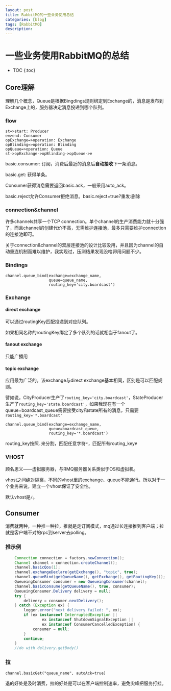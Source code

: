 ```yaml
---
layout: post
title: RabbitMQ的一些业务使用总结
categories: [blog]
tags: [RabbitMQ]
description: 
---
```


# 一些业务使用RabbitMQ的总结

* TOC
{:toc}

## Core理解

理解几个概念，Queue是根据Bingdings规则绑定到Exchange的，消息是发布到Exchange上的，服务器决定消息投递到哪个队列。

### flow

```flow
st=>start: Producer
e=>end: Consumer
opExchange=>operation: Exchange
opBlinding=>operation: Blinding
opQueue=>operation: Queue
st->opExchange->opBlinding->opQueue->e
```

basic.consumer: 订阅，消费后最近的消息后**自动接收**下一条消息。

basic.get: 获得单条。

Consumer获得消息需要返回basic.ack，一般采用auto_ack。

basic.reject允许Consumer拒绝消息。basic.reject=true?重发:删除

### connection&channel

许多channels共享一个TCP connection。单个channel的生产消费能力就十分强了，而且channel的创建代价不高，无需维护连接池，最多只需要维护connection的连接池即可。

关于connection&channel的双层连接池的设计比较没用，并且因为channel的自动重连机制而难以维护，我实现过，压测结果发现没啥卵用问题不少。

### Bindings

```
channel.queue_bind(exchange=exchange_name,
                   queue=queue_name,
                   routing_key='city.boardcast')
```



### Exchange

#### direct exchange

可以通过routingKey匹配投递到对应队列。

如果相同名称的routingKey绑定了多个队列的话就相当于fanout了。

#### fanout exchange

只能广播用

#### topic exchange

应用最为广泛的。该exchange与direct exchange基本相同，区别是可以匹配规则。

譬如说，CityProducer生产了`routing_key='city.boardcast'`，StateProducer生产了`routing_key='state.boardcast'`，如果我现在有一个queue=boardcast_queue需要接受city和state所有的消息，只需要`routing_key='*.boardcast'`

```
channel.queue_bind(exchange=exchange_name,
                   queue=boardcast_queue,
                   routing_key='*.boardcast')
```

routing_key按照`.`来分割，匹配任意字符`*`，匹配所有routing_key`#`

### VHOST

顾名思义——虚拟服务器，与RMQ服务器关系类似于OS和虚拟机。

vhost之间绝对隔离，不同的vhost里的exchange、queue不能通行。所以对于一个业务来说，建立一个vhost保证了安全性。

默认vhost是`/`。

## Consumer

消费就两种，一种推一种拉，推就是走订阅模式，mq通过长连接推到客户端；拉就是客户端不对的rpc到server去polling。

### 推示例

```java
    Connection connection = factory.newConnection();
    Channel channel = connection.createChannel();
    channel.basicQos(1);
    channel.exchangeDeclare(getExchange(), "topic", true);
    channel.queueBind(getQueueName(), getExchange(), getRoutingKey());
    QueueingConsumer consumer = new QueueingConsumer(channel);
    channel.basicConsume(getQueueName(), true, consumer);
    QueueingConsumer.Delivery delivery = null;
    try {
        delivery = consumer.nextDelivery();
    } catch (Exception ex) {
        logger.error("next delivery failed: ", ex);
        if (ex instanceof InterruptedException ||
                ex instanceof ShutdownSignalException ||
                ex instanceof ConsumerCancelledException) {
            consumer = null;
        }
        continue;
    }
    //do with delivery.getBody()
```

### 拉

```
channel.basicGet("queue_name", autoAck=true)
```

退的好处是及时消费，拉的好处是可以在客户端控制速率，避免尖峰把服务打挂。

